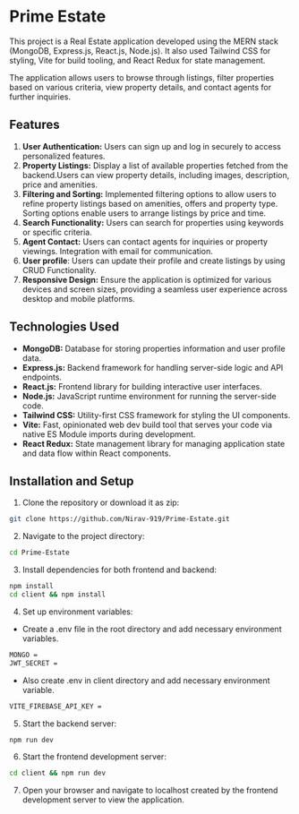 # Prime Estate

This project is a Real Estate application developed using the MERN stack (MongoDB, Express.js, React.js, Node.js). It also used Tailwind CSS for styling, Vite for build tooling, and React Redux for state management. 

The application allows users to browse through listings, filter properties based on various criteria, view property details, and contact agents for further inquiries.

## Features

1. **User Authentication:** Users can sign up and log in securely to access personalized features.
2. **Property Listings:** Display a list of available properties fetched from the backend.Users can view property details, including images, description, price and amenities.
3. **Filtering and Sorting:** Implemented filtering options to allow users to refine property listings based on amenities, offers and property type. Sorting options enable users to arrange listings by price and time.
4. **Search Functionality:** Users can search for properties using keywords or specific criteria.
5. **Agent Contact:** Users can contact agents for inquiries or property viewings. Integration with email for communication.
6. **User profile**: Users can update their profile and create listings by using CRUD Functionality.
7. **Responsive Design:** Ensure the application is optimized for various devices and screen sizes, providing a seamless user experience across desktop and mobile platforms.

## Technologies Used

- **MongoDB:** Database for storing properties information and user profile data.
- **Express.js:** Backend framework for handling server-side logic and API endpoints.
- **React.js:** Frontend library for building interactive user interfaces.
- **Node.js:** JavaScript runtime environment for running the server-side code.
- **Tailwind CSS:** Utility-first CSS framework for styling the UI components.
- **Vite:** Fast, opinionated web dev build tool that serves your code via native ES Module imports during development.
- **React Redux:** State management library for managing application state and data flow within React components.

## Installation and Setup

1. Clone the repository or download it as zip:

```bash
git clone https://github.com/Nirav-919/Prime-Estate.git
```

2. Navigate to the project directory:

```bash
cd Prime-Estate
```

3. Install dependencies for both frontend and backend:

```bash
npm install
cd client && npm install
```

4. Set up environment variables:

- Create a .env file in the root directory and add necessary environment variables.

```bash
MONGO = 
JWT_SECRET = 
```
- Also create .env in client directory and add necessary environment variable.

```bash
VITE_FIREBASE_API_KEY = 
```

5. Start the backend server:

```bash
npm run dev
```

6. Start the frontend development server:

```bash
cd client && npm run dev
```

7. Open your browser and navigate to localhost created by the frontend development server to view the application.